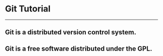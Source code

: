 # Git Tutorial 
---

## Git is a distributed version control system.


## Git is a free software distributed under the GPL.
